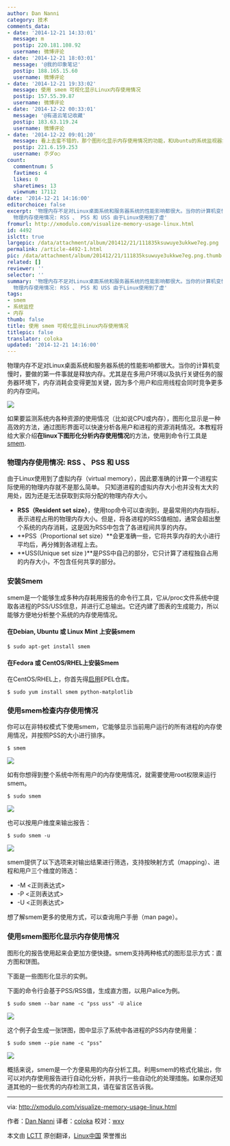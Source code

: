 ```yaml
---
author: Dan Nanni
category: 技术
comments_data:
- date: '2014-12-21 14:33:01'
  message: m
  postip: 220.181.108.92
  username: 微博评论
- date: '2014-12-21 18:03:01'
  message: '@我的印象笔记'
  postip: 188.165.15.60
  username: 微博评论
- date: '2014-12-21 19:33:02'
  message: 使用 smem 可视化显示Linux内存使用情况
  postip: 157.55.39.87
  username: 微博评论
- date: '2014-12-22 00:33:01'
  message: '@有道云笔记收藏'
  postip: 183.63.119.24
  username: 微博评论
- date: '2014-12-22 09:01:20'
  message: 看上去蛮不错的，那个图形化显示内存使用情况的功能，和Ubuntu的系统监视器集成一下就好咯，单独的命令行的话，感觉还是用top命令，在结合一些绘图工具（如，gnuplot,ocatve,python-matplotlib）自己绘图来的方便舒服，还有那个显示内存使用情况的图形化界面有点丑，和Ubuntu的默认主题的调调不符哇，真要集成进去的话，还是要修整一下下的
  postip: 221.6.159.253
  username: 朩ダo○
count:
  commentnum: 5
  favtimes: 4
  likes: 0
  sharetimes: 13
  viewnum: 17112
date: '2014-12-21 14:16:00'
editorchoice: false
excerpt: '物理内存不足对Linux桌面系统和服务器系统的性能影响都很大。当你的计算机变慢时，要做的第一件事就是释放内存。尤其是在多用户环境以及执行关键任务的服务器环境下，内存消耗会变得更加关键，因为多个用户和应用线程会同时竞争更多的内存空间。  如果要监测系统内各种资源的使用情况（比如说CPU或内存），图形化显示是一种高效的方法，通过图形界面可以快速分析各用户和进程的资源消耗情况。本教程将给大家介绍在linux下图形化分析内存使用情况的方法，使用到命令行工具是smem.
  物理内存使用情况: RSS 、 PSS 和 USS 由于Linux使用到了虚'
fromurl: http://xmodulo.com/visualize-memory-usage-linux.html
id: 4492
islctt: true
largepic: /data/attachment/album/201412/21/111835ksuwuye3ukkwe7eg.png
permalink: /article-4492-1.html
pic: /data/attachment/album/201412/21/111835ksuwuye3ukkwe7eg.png.thumb.jpg
related: []
reviewer: ''
selector: ''
summary: '物理内存不足对Linux桌面系统和服务器系统的性能影响都很大。当你的计算机变慢时，要做的第一件事就是释放内存。尤其是在多用户环境以及执行关键任务的服务器环境下，内存消耗会变得更加关键，因为多个用户和应用线程会同时竞争更多的内存空间。  如果要监测系统内各种资源的使用情况（比如说CPU或内存），图形化显示是一种高效的方法，通过图形界面可以快速分析各用户和进程的资源消耗情况。本教程将给大家介绍在linux下图形化分析内存使用情况的方法，使用到命令行工具是smem.
  物理内存使用情况: RSS 、 PSS 和 USS 由于Linux使用到了虚'
tags:
- smem
- 系统监控
- 内存
thumb: false
title: 使用 smem 可视化显示Linux内存使用情况
titlepic: false
translator: coloka
updated: '2014-12-21 14:16:00'
---
```


物理内存不足对Linux桌面系统和服务器系统的性能影响都很大。当你的计算机变慢时，要做的第一件事就是释放内存。尤其是在多用户环境以及执行关键任务的服务器环境下，内存消耗会变得更加关键，因为多个用户和应用线程会同时竞争更多的内存空间。


![](/data/attachment/album/201412/21/111835ksuwuye3ukkwe7eg.png)


如果要监测系统内各种资源的使用情况（比如说CPU或内存），图形化显示是一种高效的方法，通过图形界面可以快速分析各用户和进程的资源消耗情况。本教程将给大家介绍**在linux下图形化分析内存使用情况**的方法，使用到命令行工具是[smem](http://www.selenic.com/smem/).


### 物理内存使用情况: RSS 、 PSS 和 USS


由于Linux使用到了虚拟内存（virtual memory），因此要准确的计算一个进程实际使用的物理内存就不是那么简单。 只知道进程的虚拟内存大小也并没有太大的用处，因为还是无法获取到实际分配的物理内存大小。


* **RSS（Resident set size）**，使用top命令可以查询到，是最常用的内存指标，表示进程占用的物理内存大小。但是，将各进程的RSS值相加，通常会超出整个系统的内存消耗，这是因为RSS中包含了各进程间共享的内存。
* **PSS（Proportional set size）**会更准确一些，它将共享内存的大小进行平均后，再分摊到各进程上去。
* **USS(Unique set size )**是PSS中自己的部分，它只计算了进程独自占用的内存大小，不包含任何共享的部分。


### 安装Smem


smem是一个能够生成多种内存耗用报告的命令行工具，它从/proc文件系统中提取各进程的PSS/USS信息，并进行汇总输出。它还内建了图表的生成能力，所以能够方便地分析整个系统的内存使用情况。


#### 在Debian, Ubuntu 或 Linux Mint 上安装smem



```
$ sudo apt-get install smem 

```

#### 在Fedora 或 CentOS/RHEL上安装Smem


在CentOS/RHEL上，你首先得[启用](http://xmodulo.com/how-to-set-up-epel-repository-on-centos.html)EPEL仓库。



```
$ sudo yum install smem python-matplotlib 

```

### 使用smem检查内存使用情况


你可以在非特权模式下使用smem，它能够显示当前用户运行的所有进程的内存使用情况，并按照PSS的大小进行排序。



```
$ smem 

```

![](/data/attachment/album/201412/21/211338cs87ysi9s4ycpq43.jpg)


如有你想得到整个系统中所有用户的内存使用情况，就需要使用root权限来运行smem。



```
$ sudo smem 

```

![](/data/attachment/album/201412/21/211342sdtnf0njjvjt8ykf.jpg)


也可以按用户维度来输出报告：



```
$ sudo smem -u 

```

![](/data/attachment/album/201412/21/111907bl9gvi1lilcegc4f.jpg)


smem提供了以下选项来对输出结果进行筛选，支持按映射方式（mapping）、进程和用户三个维度的筛选：


* -M <正则表达式>
* -P <正则表达式>
* -U <正则表达式>


想了解smem更多的使用方式，可以查询用户手册（man page）。


### 使用smem图形化显示内存使用情况


图形化的报告使用起来会更加方便快捷。smem支持两种格式的图形显示方式：直方图和饼图。


下面是一些图形化显示的实例。


下面的命令行会基于PSS/RSS值，生成直方图，以用户alice为例。



```
$ sudo smem --bar name -c "pss uss" -U alice 

```

![](/data/attachment/album/201412/21/111910vepzs3n2l6nlpllk.jpg)


这个例子会生成一张饼图，图中显示了系统中各进程的PSS内存使用量：



```
$ sudo smem --pie name -c "pss" 

```

![](/data/attachment/album/201412/21/111913r30ti1ohhz1rfg1h.jpg)


概括来说，smem是一个方便易用的内存分析工具。利用smem的格式化输出，你可以对内存使用报告进行自动化分析，并执行一些自动化的处理措施。如果你还知道其他的一些优秀的内存检测工具，请在留言区告诉我。




---


via: <http://xmodulo.com/visualize-memory-usage-linux.html>


作者：[Dan Nanni](http://xmodulo.com/author/nanni) 译者：[coloka](https://github.com/coloka) 校对：[wxy](https://github.com/wxy)


本文由 [LCTT](https://github.com/LCTT/TranslateProject) 原创翻译，[Linux中国](http://linux.cn/) 荣誉推出